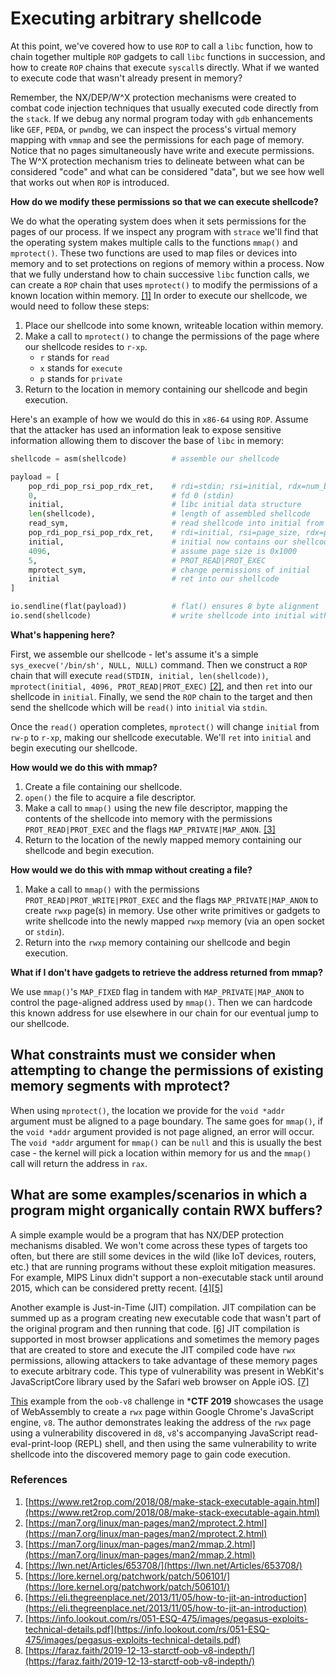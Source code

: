 # Executing arbitrary shellcode

At this point, we've covered how to use `ROP` to call a `libc` function, how to
chain together multiple `ROP` gadgets to call `libc` functions in succession,
and how to create `ROP` chains that execute `syscall`s directly. What if we
wanted to execute code that wasn't already present in memory?

Remember, the NX/DEP/W^X protection mechanisms were created to combat code
injection techniques that usually executed code directly from the `stack`.
If we debug any normal program today with `gdb` enhancements like `GEF`,
`PEDA`, or `pwndbg`, we can inspect the process's virtual memory mapping with
`vmmap` and see the permissions for each page of memory. Notice that no pages
simultaneously have write and execute permissions. The W^X protection
mechanism tries to delineate between what can be considered "code" and what
can be considered "data", but we see how well that works out when `ROP` is
introduced.

**How do we modify these permissions so that we can execute shellcode?**

We do what the operating system does when it sets permissions for the pages of
our process. If we inspect any program with `strace` we'll find that the
operating system makes multiple calls to the functions `mmap()` and
`mprotect()`. These two functions are used to map files or devices into memory
and to set protections on regions of memory within a process. Now that we fully
understand how to chain successive `libc` function calls, we can create a `ROP`
chain that uses `mprotect()` to modify the permissions of a known location
within memory. [[1]](#references) In order to execute our shellcode, we would
need to follow these steps:

1. Place our shellcode into some known, writeable location within memory.
2. Make a call to `mprotect()` to change the permissions of the page where our
shellcode resides to `r-xp`.
    * `r` stands for `read`
    * `x` stands for `execute`
    * `p` stands for `private`
3. Return to the location in memory containing our shellcode and begin
execution.

Here's an example of how we would do this in `x86-64` using `ROP`. Assume that
the attacker has used an information leak to expose sensitive information
allowing them to discover the base of `libc` in memory:

```python
shellcode = asm(shellcode)          # assemble our shellcode

payload = [
    pop_rdi_pop_rsi_pop_rdx_ret,    # rdi=stdin; rsi=initial, rdx=num_bytes
    0,                              # fd 0 (stdin)
    initial,                        # libc initial data structure
    len(shellcode),                 # length of assembled shellcode
    read_sym,                       # read shellcode into initial from stdin
    pop_rdi_pop_rsi_pop_rdx_ret,    # rdi=initial, rsi=page_size, rdx=perms
    initial,                        # initial now contains our shellcode
    4096,                           # assume page size is 0x1000
    5,                              # PROT_READ|PROT_EXEC
    mprotect_sym,                   # change permissions of initial
    initial                         # ret into our shellcode
]

io.sendline(flat(payload))          # flat() ensures 8 byte alignment
io.send(shellcode)                  # write shellcode into initial with stdin
```

**What's happening here?**

First, we assemble our shellcode - let's assume it's a simple
`sys_execve('/bin/sh', NULL, NULL)` command. Then we construct a `ROP` chain
that will execute `read(STDIN, initial, len(shellcode))`,
`mprotect(initial, 4096, PROT_READ|PROT_EXEC)` [[2]](#references), and then
`ret` into our shellcode in `initial`. Finally, we send the `ROP` chain to the
target and then send the shellcode which will be `read()` into `initial` via
`stdin`.

Once the `read()` operation completes, `mprotect()` will change `initial` from
`rw-p` to `r-xp`, making our shellcode executable. We'll `ret` into `initial`
and begin executing our shellcode.

**How would we do this with mmap?**

1. Create a file containing our shellcode.
2. `open()` the file to acquire a file descriptor.
3. Make a call to `mmap()` using the new file descriptor, mapping the contents
of the shellcode into memory with the permissions `PROT_READ|PROT_EXEC` and the
flags `MAP_PRIVATE|MAP_ANON`. [[3]](#references)
4. Return to the location of the newly mapped memory containing our shellcode
and begin execution.

**How would we do this with mmap without creating a file?**

1. Make a call to `mmap()` with the permissions
`PROT_READ|PROT_WRITE|PROT_EXEC` and the flags `MAP_PRIVATE|MAP_ANON` to create
`rwxp` page(s) in memory. Use other write primitives or gadgets to write
shellcode into the newly mapped `rwxp` memory (via an open socket or `stdin`).
2. Return into the `rwxp` memory containing our shellcode and begin execution.

**What if I don't have gadgets to retrieve the address returned from mmap?**

We use `mmap()`'s `MAP_FIXED` flag in tandem with `MAP_PRIVATE|MAP_ANON` to
control the page-aligned address used by `mmap()`. Then we can hardcode this
known address for use elsewhere in our chain for our eventual jump to our
shellcode.

## What constraints must we consider when attempting to change the permissions of existing memory segments with mprotect?

When using `mprotect()`, the location we provide for the `void *addr` argument
must be aligned to a page boundary. The same goes for `mmap()`, if the
`void *addr` argument provided is not page aligned, an error will occur. The
`void *addr` argument for `mmap()` can be `null` and this is usually the
best case - the kernel will pick a location within memory for us and the
`mmap()` call will return the address in `rax`.

## What are some examples/scenarios in which a program might organically contain RWX buffers?

A simple example would be a program that has NX/DEP protection mechanisms
disabled. We won't come across these types of targets too often, but there are
still some devices in the wild (like IoT devices, routers, etc.) that are
running programs without these exploit mitigation measures. For example, MIPS
Linux didn't support a non-executable stack until around 2015, which can be
considered pretty recent. [[4]](#references)[[5]](#references)

Another example is Just-in-Time (JIT) compilation. JIT compilation can be
summed up as a program creating new executable code that wasn't part of the
original program and then running that code. [[6]](#references) JIT compilation
is supported in most browser applications and sometimes the memory pages that
are created to store and execute the JIT compiled code have `rwx` permissions,
allowing attackers to take advantage of these memory pages to execute arbitrary
code. This type of vulnerability was present in WebKit's JavaScriptCore library
used by the Safari web browser on Apple iOS. [[7]](#references)

[This](https://faraz.faith/2019-12-13-starctf-oob-v8-indepth/) example from
the `oob-v8` challenge in ***CTF 2019** showcases the usage of WebAssembly to
create a `rwx` page within Google Chrome's JavaScript engine, `v8`. The author
demonstrates leaking the address of the `rwx` page using a vulnerability
discovered in `d8`, `v8`'s accompanying JavaScript read-eval-print-loop (REPL)
shell, and then using the same vulnerability to write shellcode into the
discovered memory page to gain code execution.


### References

1. [https://www.ret2rop.com/2018/08/make-stack-executable-again.html](https://www.ret2rop.com/2018/08/make-stack-executable-again.html)
2. [https://man7.org/linux/man-pages/man2/mprotect.2.html](https://man7.org/linux/man-pages/man2/mprotect.2.html)
3. [https://man7.org/linux/man-pages/man2/mmap.2.html](https://man7.org/linux/man-pages/man2/mmap.2.html)
4. [https://lwn.net/Articles/653708/](https://lwn.net/Articles/653708/)
5. [https://lore.kernel.org/patchwork/patch/506101/](https://lore.kernel.org/patchwork/patch/506101/)
6. [https://eli.thegreenplace.net/2013/11/05/how-to-jit-an-introduction](https://eli.thegreenplace.net/2013/11/05/how-to-jit-an-introduction)
7. [https://info.lookout.com/rs/051-ESQ-475/images/pegasus-exploits-technical-details.pdf](https://info.lookout.com/rs/051-ESQ-475/images/pegasus-exploits-technical-details.pdf)
8. [https://faraz.faith/2019-12-13-starctf-oob-v8-indepth/](https://faraz.faith/2019-12-13-starctf-oob-v8-indepth/)
